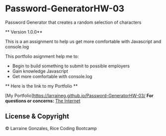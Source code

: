 # Password-GeneratorHW-03
Password Generator that creates a random selection of characters

** Version 1.0.0**

This is a an assignment to help us get more comfortable with Javascript and console.log

This portfolio asignment help me to:
- Begin to build something to submit to possible employers
- Gain knowledge Javascript
- Get more comfortable with console.log


** Here is the link to my Portfolio **

[My Portfolio]https://larraineg.github.io/Password-GeneratorHW-03/
**For questions or concerns:**
[The Internet](https://www.google.com)

## License & Copyright
© Larraine Gonzales, Rice Coding Bootcamp
